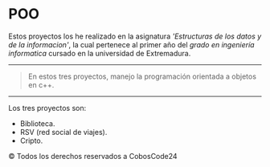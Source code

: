 # POO

Estos proyectos los he realizado en la asignatura *'Estructuras de los datos y de la informacion'*, la cual pertenece al primer año del *grado en ingeniería informatica* cursado en la universidad de Extremadura.

---
> En estos tres proyectos, manejo la programación orientada a objetos en c++.

---

Los tres proyectos son:

- Biblioteca.
- RSV (red social de viajes).
- Cripto.


© Todos los derechos reservados a CobosCode24
